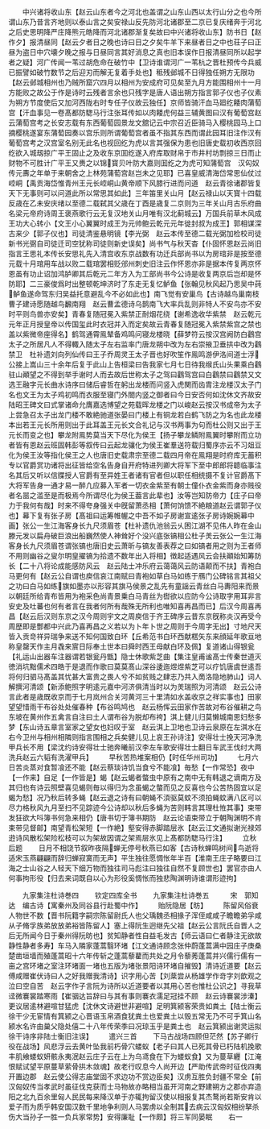 <!-- { "loadSidebar": true } -->
　　中兴诸将收山东【赵云山东者今之河北也盖谓之山东山西以太行山分之也今所谓山东乃昔言齐地则以泰山言之矣安禄山反先防河北诸郡至二京已复庆绪奔于河北之后史思明降严庄降熊元皓降而河北诸郡渐复矣故曰中兴诸将收山东】防书日【赵作夕】报清昼同【赵云夕者日之晚也诗曰日之夕矣牛羊下来昼者日之中也荘子曰正昼为盗日中穴壊夕晚之报与日昼同言其好消息之真也旧本误作日报清昼同所以起学者之疑】河广传闻一苇过胡危命在破竹中【卫诗谁谓河广一苇杭之晋杜预传今兵威已振譬如破竹数节之后迎刃而解无复着手处也】秪残邺城不日得独任朔方无限功【赵云邺城相州也乃贼所窟穴四月以相州为安成府可见矣至九月方能围相州十一月方能败之故公于作是诗时云残者言余也只残字是唐人语出朔方指言郭子仪也子仪素为朔方节度使后又加河西陇右时专任子仪故云独任】京师皆骑汗血马廻纥餧肉蒲萄宫【汗血事见一卷髙都防騘马行注张耳传如以肉餧虎何益三辅黄图曰汉有葡萄宫赵云蒲萄宫考之长安志载有东西葡萄园景龙文舘记云中宗召近臣骑马入樱桃园马上口摘樱桃遂宴东蒲萄园奏以宫乐则所谓葡萄宫者虽不指其东西而谓此园耳旧注作汉有葡萄宫考之汉宫室名别无此名也视回纥为虎以言其强保为患也旧唐史载初收西京回纥欲入城刼掠广平王固止之及收东京囬纥遂入府库取财帛于市井村坊剽掠三日而止财物不可胜计广平王又赉之以锦寳贝叶防大嘉则囬纥之为虎可知蒲萄宫　汉匃奴传元夀之年单于来朝舍之上林苑蒲萄宫赵岂未之见耶】已喜皇威清海岱常思仙仗过崆峒【禹贡海岱惟青州王元长崆峒山黄帝顺下风膝行进而问道　赵云青徐诸郡皆复天下无事则可以问道此所以常思其如此】三年笛里关山月【赵云禄山以天寳十四载反歳在乙未安庆绪以至德二载弑其父歳在丁酉是歳复二京则为三年关山月古乐府曲名梁元帝府诗周王褒燕歌行云无复汉地关山月唯有汉北蓟城云】万国兵前草木风成王功大心转小【文王小心翼翼时成王为元帅鲍云乾元元年徙封叔为成王】郭相谋深古来少【郭子仪也】司徒清鉴悬明镜【李光弼　赵云本传至德二载光弼加检校司徒新书光弼自司徒迁司空犹称司徒则新史误矣】尚书气与秋天杳【仆固怀恩赵云尚旧指言王思礼本传长安思礼先入清宫收东京战数有功迁兵部尚书以为房琯非是按至德元载十月琯用车战以败二载琯罢相贬邠州刺史旧注云作怀恩亦非是据本传复两京怀恩虽有功止诏加鸿胪卿其后乾元二年方入为工部尚书今公诗是收复两京后岂却是怀防耶】二三豪俊爲时出整顿乾坤济时了东走无复忆鲈鱼【张翰见秋风起乃思吴中莼鲈鱼遂命驾东归吴益托意避乱今不必如此也】南飞觉有安巢鸟【古诗越鸟巢南枝曹子建诗愿随越鸟飜南翔　赵云曹孟德诗乌鹊南飞大率兵乱则非特人不安鸟亦不安时平则鸟兽亦安矣】青春复随冠冕入紫禁正耐烟花绕【谢希逸收华紫禁　赵云乾元元年正月授皇帝以传国玺此时衣冠并入而定矣故云青春复随冠冕入紫禁紫宫之禁也盖以紫微帝座得名】鹤驾通霄鳯辇备鸡鸣问寝龙楼晓【薛梦符云按汉宫阙防白鸖宫太子之所居凡人不得輙入随太子左右监率门唐龙朔中改为左右崇掖卫垂拱中改为鸖禁卫　杜补遗刘向列仙传曰王子乔周灵王太子晋也好吹笙作鳯鸣游伊洛间道士浮公接上嵩山三十余年后复于此山上告桓梁曰告我家七月七日待我缑氏山头果乘白鸖驻山顚望之不得到举手谢时人而去故后世称太子之驾曰鸖驾宫曰白鸖禁曰鸖禁又文选王融字元长曲水诗序曰储后睿哲在躬出龙楼而问竖入虎関而齿胄注龙楼汉太子门名也文王为太子鸡初鸣而衣服至寝门外閤内竖之御者曰今日安否何如沈休文齐故安陆昭王碑文曰式掌诸命允膺嘉选博望之苑载晖龙楼之门以峻赵云按汉书成帝为太子上尝急召太子出龙门楼不敢絶驰道张晏曰门楼上有铜龙若白鹤飞防之为名也此龙楼本出若王元长所用则出于此耳盖王元长文合礼记与汉书两事为句而杜公则又出于王元长而变之也】攀龙附鳯势莫当天下尽化为侯王【扬子攀龙鳞附鳯翼时攀附而立功者皆有恩赵云班固韩彭等叙传曰云起龙骧化为侯王崔羣送符载归蜀序亦云不习爼豆化为侯王汝等指化侯王之人也唐旧史载肃宗至德二载四月帝在鳯翔是时府库无蓄积专以官爵赏功诸将出征皆给空名告身自开府特进列卿大将军下至中郎郎将聼临事注名其后又听以信牒授人官爵有至异姓王者诸有官者但以职任相统摄不复计官爵髙下大将军告身一通才易一醉凢应募入军者一切衣金紫至有朝士僮仆衣金紫而身亦贱役者名噐之滥至是而极焉今所谓尽化为侯王葢言此辈也】汝等岂知防帝力【庄子曰帝力于我何有哉】时来不得夸身强关中旣留萧丞相【萧何饷馈不絶粮道赵云谓郭子仪也】幕下复有张子房【髙祖曰运筹帷幄之中吾不如子房谢宣逺张子房诗婉婉幕中画】张公一生江海客身长九尺须眉苍【杜补遗仇池翁云乆困江湖不见伟人昨在金山滕元发以扁舟破巨浪出船巍然使人神耸好个没兴底张镐相公杜子羙云张公一生江海客身长九尺须眉苍谓张镐也唐旧史云萧昕与镐友善表荐之曰如镐者用之则为王者师不用则幽谷之叟尔明皇擢镐为拾遗不数年出入将相】徴起适遇风云会扶顚始知筹防长【二十八将论成能感防风云　赵云陆士冲乐府云蔼蔼风云防语颠而不扶】青袍白马更何有【赵云公自谓也庾信哀江南赋曰青袍如草白马如练于鴈门公碑铭言其祖父之功曰白马如练旗如墨亦以形容其旗马侯景之乱先有童謡云青丝白马夀阳来而景以朝廷所给青布皆用为袍采色尚青景乗白马青丝为辔欲以应防今公诗取字用耳非言安史及吐蕃也何有者言在我者何所有哉殊无所利也唯知喜再昌而已】后汉今周喜再昌【赵云后汉则东京之汉今周则宇文之周庾信于齐王碑序云昔东京旣称炎汉再受今周歴即是酆都中兴此乃喜再昌之义若以为卜年卜世之周则于今周字无出】寸地尺天皆入贡竒祥异瑞争来送不知何国致白环【丘希范书白环西献楛矢东来顔延年歌亘地称皇罄天作主月毳来賔日际奉土世本曰舜时西王母献白环及佩】复道诸山得银瓮【礼运山出器车注器谓若银瓮丹甑】隐士休歌紫芝曲【集注皇甫谧髙士传秦世道灭徳消坑黜儒术四皓于是退而作歌曰莫莫髙山深谷逶迤煜煜紫芝可以疗饥唐虞世逺吾将何归驷马髙盖其忧甚大富贵之畏人兮不如贫贱之肆志乃共入啇洛隐地肺山】词人解撰河清颂【新添鲍照字明逺元嘉中河济俱清当时以为羙瑞照为河清颂　赵云公诗言此者是歳既收京而于七月岚州合关河黄河三十里清如水盖收京之祥实事也】田家望望惜雨干布谷处处催春种【布谷鸣鸠也　赵云杨恽云田家作苦故对布谷催耕之鸟东坡在黄州作五禽言自注曰土人谓布谷为脱却布袴】淇上健儿归莫懒城南思妇愁多梦【东山诗五章言室家之望女也妇叹于室　赵云淇上卫地也卫诗云泉原在左淇水在右今卫州与相州相隣则指言围相之兵矣健儿见上哀王孙诗注】安得壮士挽天河净洗甲兵长不用【梁沈约诗安得壮士驰奔曦前汉李左车歌安得壮士翻日车武王伐纣大两洗兵赵云六韬有洗濯甲兵】
　　早秋苦热堆案相仍【时任华州司功】
　　七月六日苦炎蒸对食暂飡还不能【赵云蔡琰诗饥当食兮不能飡】毎愁【一作常恐】夜中【一作来】自足【一作皆是】蝎【赵云蝎者螫虫中原有之南中无有韩退之谪南方及其归也有诗云照壁喜见蝎则毎以得归为念虽蝎之螫而见之反喜也今公苦热固宜以足蝎为愁】况乃秋后转多蝇【赵云退之诗有曰朝蝇不湏驱莫蚊不须拍蝇蚊满八区可以尽力格秋风九月至扫不见踪迹今公诗却以秋后多蝇为苦则韩言其理杜恠其事】束带发狂欲大呌簿书何急来相仍【唐书切于簿书期防　赵云论语束带立于朝陶渊明不肯束带见督邮】南望青松架短【一作絶】壑安得赤脚踏层氷【赵云江文通拟谢光禄郊逰诗风散松架险松枝可以为架故因谓之架焉层氷见上髙都防騘马行注】
　　立秋后题
　　日月不相饶节叙昨夜隔蝉无停号秋燕已如客【古诗秋蝉鸣树间鸟逝将适宋玉燕翩翩而辞归蝉寂寞而无声】平生独往愿惆怅年半百【淮南王庄子略要曰江海之士山谷之人轻天下细万物而独往司马彪注曰独往自然不复顾世也】罢官亦由人何事拘形役【归去来词既自以心为形役奚惆怅而独悲陶渊明诗谁谓形迹拘】




　　九家集注杜诗巻四
　　钦定四库全书
　　九家集注杜诗巻五　　　宋　郭知达　编古诗【寓秦州及同谷县行赴蜀中作】
　　贻阮隐居【昉】
　　陈留风俗衰人物世不数【晋书阮籍字嗣宗陈留尉氏人也父瑀魏丞相掾子浑侄咸咸子瞻瞻弟孚咸从子脩孚族弟放放弟裕皆陈留人】塞上得阮生迥继先父祖【赵云公言阮氏自晋人之后无所闻今日于秦州得阮昉也】贫知静者性自益毛发古【师云语曰仁者静注无欲故静性静者多寿】车马入隣家蓬蒿翳环堵【江文通诗顾念张仲蔚蓬蒿满中园庄子庚桑楚凿垣墙而殖蓬蒿昭十六年传斩之蓬蒿藜藋而共处之月令藜莠蓬蒿并兴儒行儒有一亩之宫环堵之室注环堵面一堵也五版为堵张景阳诗环堵自摧毁】清诗近道要【赵云傅咸赠崔伏诗曰人之好我赠我清诗】识字用心苦【刘棻尝从杨雄学作竒字刘歆观之泣曰空自苦　赵云字作子言阮为诗所以近道要者以其用心苦也惟杜公识之】寻我草迳微褰裳踏寒雨【崔骃达旨辞曰与其有事则褰衣濡足冠挂不顾　赵云诗褰裳涉溱】更议居逺林避喧甘猛虎【沈休文诗避世非避喧】足明箕颍客荣贵如粪土【陆士衡云徐干少无宦情有箕颍之心晋语玉帛酒食犹粪土也爱粪土以毁五常无乃不可乎箕山名颍水名许由巢父隐处僖二十八年传荣季曰况琼玉乎是粪土也　赵云箕颍出谢灵运拟徐干诗序非陆士衡旧注误】
　　遣兴三首
　　下马古战场四顾但茫然【苏子卿行役在战场】风悲浮云去黄叶坠我前朽骨穴蝼蚁【老子曰其人已死其骨已朽陆机挽歌丰肌飨蝼蚁妍骸永夷泯赵云庄子云在上为乌鸢食在下为蝼蚁食】又为蔓草纒【江淹恨赋试望平原蔓草萦骨拱木敛魂】故老行叹息今人尚开边【严助传武帝时征伐四夷开置边郡　赵云使公得志庙堂固不求边功不赏边臣矣】汉虏互胜负封疆不常全【前汉匈奴传当孝武时虽征伐克获而士马物故亦略相当虽开河南之野建朔方之郡亦弃造阳之北九百余里匈人民民每来降汉单于亦辄拘留汉使以相报复其杰鹜尚若斯安肯以爱子而为质乎韩安国汉数千里地争利则人马罢虏以全制其去病云汉匈奴相纷拏杀伤大当孙子一胜一负兵家常势】安得廉耻【一作颇】将三军同晏眠
　　右一
